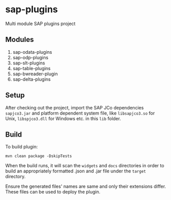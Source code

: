 # sap-plugins
Multi module SAP plugins project

Modules
-------
1. sap-odata-plugins
2. sap-odp-plugins
3. sap-slt-plugins
4. sap-table-plugins
5. sap-bwreader-plugin   
6. sap-delta-plugins


Setup
-----
After checking out the project, import the SAP JCo dependencies ``sapjco3.jar``
and platform dependent system file, like ``libsapjco3.so`` for Unix, ``libspjco3.dll`` for Windows etc. in this ``lib`` folder.


Build
-----
To build plugin:

    mvn clean package -DskipTests

When the build runs, it will scan the ``widgets`` and ``docs`` directories in order to build an appropriately
formatted .json and .jar file under the ``target`` directory.

Ensure the generated files' names are same and only their extensions differ.
These files can be used to deploy the plugin.
